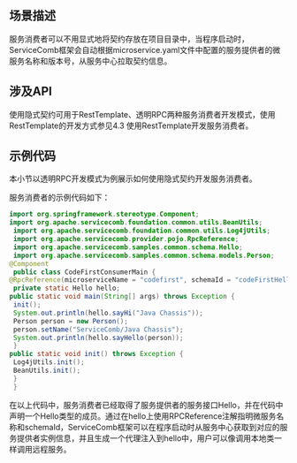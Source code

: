 ## 场景描述

服务消费者可以不用显式地将契约存放在项目目录中，当程序启动时，ServiceComb框架会自动根据microservice.yaml文件中配置的服务提供者的微服务名称和版本号，从服务中心拉取契约信息。

## 涉及API

使用隐式契约可用于RestTemplate、透明RPC两种服务消费者开发模式，使用RestTemplate的开发方式参见4.3 使用RestTemplate开发服务消费者。

## 示例代码

本小节以透明RPC开发模式为例展示如何使用隐式契约开发服务消费者。

服务消费者的示例代码如下：

```java
import org.springframework.stereotype.Component;
import org.apache.servicecomb.foundation.common.utils.BeanUtils;
 import org.apache.servicecomb.foundation.common.utils.Log4jUtils;
 import org.apache.servicecomb.provider.pojo.RpcReference;
 import org.apache.servicecomb.samples.common.schema.Hello;
 import org.apache.servicecomb.samples.common.schema.models.Person;
@Component
 public class CodeFirstConsumerMain {
@RpcReference(microserviceName = "codefirst", schemaId = "codeFirstHello")
 private static Hello hello;
public static void main(String[] args) throws Exception {
 init();
 System.out.println(hello.sayHi("Java Chassis"));
 Person person = new Person();
 person.setName("ServiceComb/Java Chassis");
 System.out.println(hello.sayHello(person));
 }
public static void init() throws Exception {
 Log4jUtils.init();
 BeanUtils.init();
 }
 }
```

在以上代码中，服务消费者已经取得了服务提供者的服务接口Hello，并在代码中声明一个Hello类型的成员。通过在hello上使用RPCReference注解指明微服务名称和schemaId，ServiceComb框架可以在程序启动时从服务中心获取到对应的服务提供者实例信息，并且生成一个代理注入到hello中，用户可以像调用本地类一样调用远程服务。
